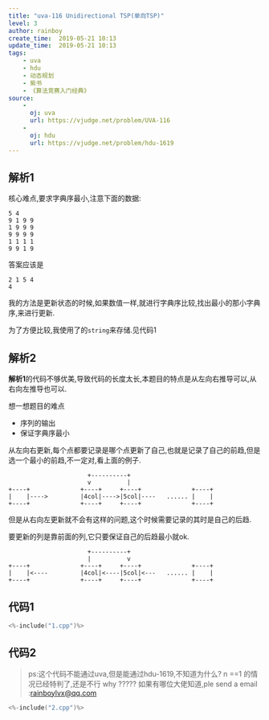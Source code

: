 ```yaml
---
title: "uva-116 Unidirectional TSP(单向TSP)"
level: 3
author: rainboy
create_time:  2019-05-21 10:13
update_time:  2019-05-21 10:13
tags:
    - uva
    - hdu
    - 动态规划
    - 紫书
    - 《算法竞赛入门经典》
source:
    - 
      oj: uva
      url: https://vjudge.net/problem/UVA-116
    - 
      oj: hdu
      url: https://vjudge.net/problem/hdu-1619
---
```


## 解析1

核心难点,要求字典序最小,注意下面的数据:

```plaintext
5 4
9 1 9 9
1 9 9 9
9 9 9 9
1 1 1 1
9 9 1 9
```

答案应该是

```plaintext
2 1 5 4
4
```

我的方法是更新状态的时候,如果数值一样,就进行字典序比较,找出最小的那小字典序,来进行更新.

为了方便比较,我使用了的`string`来存储.见代码1

## 解析2

**解析1**的代码不够优美,导致代码的长度太长,本题目的特点是从左向右推导可以,从右向左推导也可以.

想一想题目的难点

 - 序列的输出
 - 保证字典序最小


从左向右更新,每个点都要记录是哪个点更新了自己,也就是记录了自己的前趋,但是选一个最小的前趋,不一定对,看上面的例子.
```plaintext
                      +----------+
                      v          |
+----+              +----+     +----+              +----+
|    |---->         |4col|---->|5col|----   ...... |    |
+----+              +----+     +----+              +----+
```

但是从右向左更新就不会有这样的问题,这个时候需要记录的其时是自己的后趋.

要更新的列是靠前面的列,它只要保证自己的后趋最小就ok.

```plaintext
                      +----------+
                      |          v
+----+              +----+     +----+              +----+
|    |<----         |4col|<----|5col|<---   ...... |    |
+----+              +----+     +----+              +----+
```


## 代码1

```c
<%-include("1.cpp")%>
```
## 代码2

 > ps:这个代码不能通过uva,但是能通过hdu-1619,不知道为什么?
 > n ==1 的情况已经特判了,还是不行 
 > why ?????
 > 如果有哪位大佬知道,ple send a email :rainboylvx@qq.com

```c
<%-include("2.cpp")%>
```
